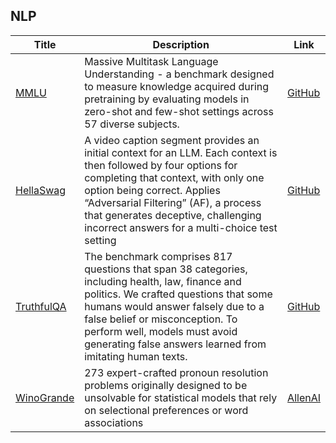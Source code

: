 ## NLP

|Title|Description|Link|
|---|---|---|
|[MMLU](https://arxiv.org/pdf/2009.03300.pdf)|Massive Multitask Language Understanding - a benchmark designed to measure knowledge acquired during pretraining by evaluating models in zero-shot and few-shot settings across 57 diverse subjects.|[GitHub](https://github.com/hendrycks/test)|
|[HellaSwag](https://arxiv.org/pdf/1905.07830)|A video caption segment provides an initial context for an LLM. Each context is then followed by four options for completing that context, with only one option being correct. Applies “Adversarial Filtering” (AF), a process that generates deceptive, challenging incorrect answers for a multi-choice test setting|[GitHub](https://github.com/rowanz/hellaswag)|
|[TruthfulQA](https://arxiv.org/pdf/2109.07958)|The benchmark comprises 817 questions that span 38 categories, including health, law, finance and politics. We crafted questions that some humans would answer falsely due to a false belief or misconception. To perform well, models must avoid generating false answers learned from imitating human texts.|[GitHub](https://github.com/sylinrl/TruthfulQA)|
|[WinoGrande](https://dl.acm.org/doi/pdf/10.1145/3474381)|273 expert-crafted pronoun resolution problems originally designed to be unsolvable for statistical models that rely on selectional preferences or word associations|[AllenAI](https://winogrande.allenai.org/)|